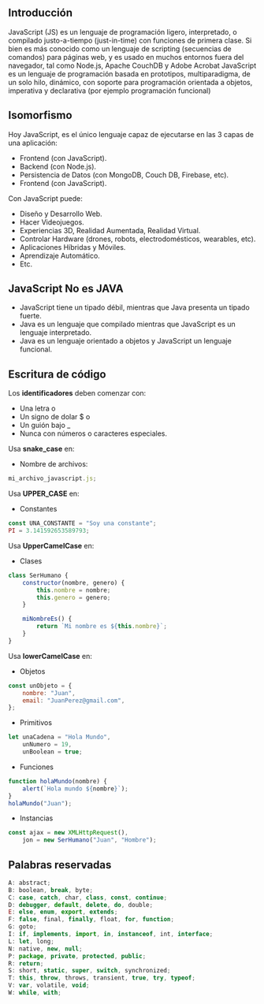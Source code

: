 ## Introducción

JavaScript (JS) es un lenguaje de programación ligero, interpretado, o compilado justo-a-tiempo (just-in-time) con funciones de primera clase. Si bien es más conocido como un lenguaje de scripting (secuencias de comandos) para páginas web, y es usado en muchos entornos fuera del navegador, tal como Node.js, Apache CouchDB y Adobe Acrobat JavaScript es un lenguaje de programación basada en prototipos, multiparadigma, de un solo hilo, dinámico, con soporte para programación orientada a objetos, imperativa y declarativa (por ejemplo programación funcional)

## Isomorfismo

Hoy JavaScript, es el único lenguaje capaz de ejecutarse en las 3 capas de una aplicación:

-   Frontend (con JavaScript).
-   Backend (con Node.js).
-   Persistencia de Datos (con MongoDB, Couch DB, Firebase, etc).
-   Frontend (con JavaScript).

Con JavaScript puede:

-   Diseño y Desarrollo Web.
-   Hacer Videojuegos.
-   Experiencias 3D, Realidad Aumentada, Realidad Virtual.
-   Controlar Hardware (drones, robots, electrodomésticos, wearables, etc).
-   Aplicaciones Híbridas y Móviles.
-   Aprendizaje Automático.
-   Etc.

## JavaScript No es JAVA

-   JavaScript tiene un tipado débil, mientras que Java presenta un tipado fuerte.
-   Java es un lenguaje que compilado mientras que JavaScript es un lenguaje interpretado.
-   Java es un lenguaje orientado a objetos y JavaScript un lenguaje funcional.

## Escritura de código

Los **identificadores** deben comenzar con:

-   Una letra o
-   Un signo de dolar $ o
-   Un guión bajo \_
-   Nunca con números o caracteres especiales.

Usa **snake_case** en:

-   Nombre de archivos:

```js
mi_archivo_javascript.js;
```

Usa **UPPER_CASE** en:

-   Constantes

```js
const UNA_CONSTANTE = "Soy una constante";
PI = 3.141592653589793;
```

Usa **UpperCamelCase** en:

-   Clases

```js
class SerHumano {
    constructor(nombre, genero) {
        this.nombre = nombre;
        this.genero = genero;
    }

    miNombreEs() {
        return `Mi nombre es ${this.nombre}`;
    }
}
```

Usa **lowerCamelCase** en:

-   Objetos

```js
const unObjeto = {
    nombre: "Juan",
    email: "JuanPerez@gmail.com",
};
```

-   Primitivos

```js
let unaCadena = "Hola Mundo",
    unNumero = 19,
    unBoolean = true;
```

-   Funciones

```js
function holaMundo(nombre) {
    alert(`Hola mundo ${nombre}`);
}
holaMundo("Juan");
```

-   Instancias

```js
const ajax = new XMLHttpRequest(),
    jon = new SerHumano("Juan", "Hombre");
```

## Palabras reservadas

```js
A: abstract;
B: boolean, break, byte;
C: case, catch, char, class, const, continue;
D: debugger, default, delete, do, double;
E: else, enum, export, extends;
F: false, final, finally, float, for, function;
G: goto;
I: if, implements, import, in, instanceof, int, interface;
L: let, long;
N: native, new, null;
P: package, private, protected, public;
R: return;
S: short, static, super, switch, synchronized;
T: this, throw, throws, transient, true, try, typeof;
V: var, volatile, void;
W: while, with;
```
